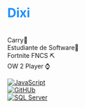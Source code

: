 <h1 style="color:DodgerBlue;">Dixi</h1>
<br>
Carry🏇
<br>
Estudiante de Software🗿
<br>
Fortnite FNCS ⛏
<br>
OW 2 Player ⌚
<br>
  
[![JavaScript](https://img.shields.io/badge/JavaScript-F7DF1E?style=for-the-badge&logo=javascript&logoColor=white&labelColor=101010)]()
<br>
[![GitHUb](https://img.shields.io/badge/GitHUb-FC6D26?style=for-the-badge&logo=GitHUb&logoColor=white&labelColor=101010)]()
<br>
[![SQL Server](https://img.shields.io/badge/SQLServer-CC2927?style=for-the-badge&logo=MicrosoftSQLServer&logoColor=white&labelColor=101010)]()
